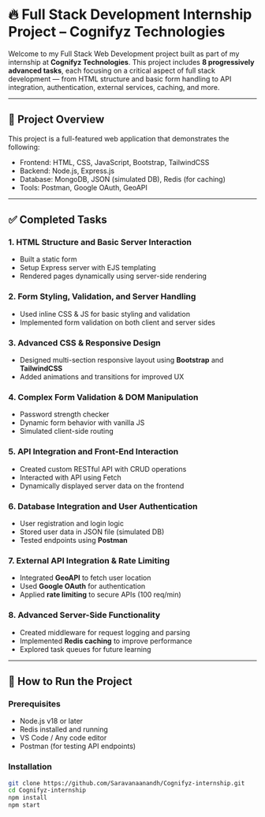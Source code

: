 # 🔥 Full Stack Development Internship Project – Cognifyz Technologies

Welcome to my Full Stack Web Development project built as part of my internship at **Cognifyz Technologies**. This project includes **8 progressively advanced tasks**, each focusing on a critical aspect of full stack development — from HTML structure and basic form handling to API integration, authentication, external services, caching, and more.

---

## 📌 Project Overview

This project is a full-featured web application that demonstrates the following:

- Frontend: HTML, CSS, JavaScript, Bootstrap, TailwindCSS
- Backend: Node.js, Express.js
- Database: MongoDB, JSON (simulated DB), Redis (for caching)
- Tools: Postman, Google OAuth, GeoAPI

---

## ✅ Completed Tasks

### 1. **HTML Structure and Basic Server Interaction**
- Built a static form
- Setup Express server with EJS templating
- Rendered pages dynamically using server-side rendering

### 2. **Form Styling, Validation, and Server Handling**
- Used inline CSS & JS for basic styling and validation
- Implemented form validation on both client and server sides

### 3. **Advanced CSS & Responsive Design**
- Designed multi-section responsive layout using **Bootstrap** and **TailwindCSS**
- Added animations and transitions for improved UX

### 4. **Complex Form Validation & DOM Manipulation**
- Password strength checker
- Dynamic form behavior with vanilla JS
- Simulated client-side routing

### 5. **API Integration and Front-End Interaction**
- Created custom RESTful API with CRUD operations
- Interacted with API using Fetch
- Dynamically displayed server data on the frontend

### 6. **Database Integration and User Authentication**
- User registration and login logic
- Stored user data in JSON file (simulated DB)
- Tested endpoints using **Postman**

### 7. **External API Integration & Rate Limiting**
- Integrated **GeoAPI** to fetch user location
- Used **Google OAuth** for authentication
- Applied **rate limiting** to secure APIs (100 req/min)

### 8. **Advanced Server-Side Functionality**
- Created middleware for request logging and parsing
- Implemented **Redis caching** to improve performance
- Explored task queues for future learning

---

## 🚀 How to Run the Project

### Prerequisites

- Node.js v18 or later
- Redis installed and running
- VS Code / Any code editor
- Postman (for testing API endpoints)

### Installation

```bash
git clone https://github.com/Saravanaanandh/Cognifyz-internship.git
cd Cognifyz-internship
npm install
npm start
